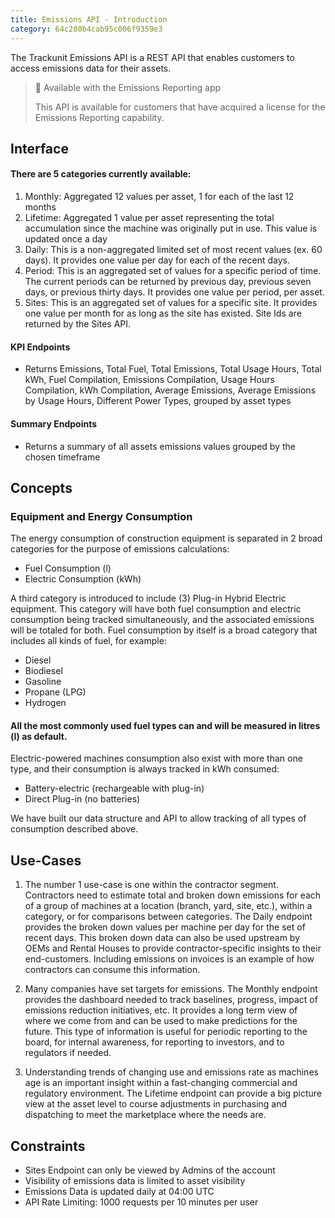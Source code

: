 ```yaml
---
title: Emissions API - Introduction 
category: 64c280b4cab95c006f9359e3
---
```


The Trackunit Emissions API is a REST API that enables customers to access emissions data for their assets.

> 📘 Available with the Emissions Reporting app 
>
> This API is available for customers that have acquired a license for the Emissions Reporting capability.

## Interface

#### There are 5 categories currently available:
1. Monthly: Aggregated 12 values per asset, 1 for each of the last 12 months
2. Lifetime: Aggregated 1 value per asset representing the total accumulation since the machine was originally put in use. This value is updated once a day
3. Daily: This is a non-aggregated limited set of most recent values (ex. 60 days). It provides one value per day for each of the recent days.
4. Period: This is an aggregated set of values for a specific period of time. The current periods can be returned by previous day, previous seven days, or previous thirty days. It provides one value per period, per asset.
5. Sites: This is an aggregated set of values for a specific site. It provides one value per month for as long as the site has existed. Site Ids are returned by the Sites API.

#### KPI Endpoints
* Returns Emissions, Total Fuel, Total Emissions, Total Usage Hours, Total kWh, Fuel Compilation, Emissions Compilation, Usage Hours Compilation, kWh Compilation, Average Emissions, Average Emissions by Usage Hours, Different Power Types, grouped by asset types

#### Summary Endpoints
* Returns a summary of all assets emissions values grouped by the chosen timeframe

## Concepts

### Equipment and Energy Consumption
The energy consumption of construction equipment is separated in 2 broad categories for the purpose of emissions calculations:

* Fuel Consumption (l)
* Electric Consumption (kWh)

A third category is introduced to include (3) Plug-in Hybrid Electric equipment. This category will have both fuel consumption and electric consumption being tracked simultaneously, and the associated emissions will be totaled for both.
Fuel consumption by itself is a broad category that includes all kinds of fuel, for example:

* Diesel
* Biodiesel
* Gasoline
* Propane (LPG)
* Hydrogen

#### All the most commonly used fuel types can and will be measured in litres (l) as default.

Electric-powered machines consumption also exist with more than one type, and their consumption is always tracked in kWh consumed:

* Battery-electric (rechargeable with plug-in)
* Direct Plug-in (no batteries)

We have built our data structure and API to allow tracking of all types of consumption described above.

## Use-Cases

1. The number 1 use-case is one within the contractor segment. Contractors need to estimate total and broken down emissions for each of a group of machines at a location (branch, yard, site, etc.), within a category, or for comparisons between categories. The Daily endpoint provides the broken down values per machine per day for the set of recent days. This broken down data can also be used upstream by OEMs and Rental Houses to provide contractor-specific insights to their end-customers. Including emissions on invoices is an example of how contractors can consume this information.


2. Many companies have set targets for emissions. The Monthly endpoint provides the dashboard needed to track baselines, progress, impact of emissions reduction initiatives, etc. It provides a long term view of where we come from and can be used to make predictions for the future. This type of information is useful for periodic reporting to the board, for internal awareness, for reporting to investors, and to regulators if needed.


3. Understanding trends of changing use and emissions rate as machines age is an important insight within a fast-changing commercial and regulatory environment. The Lifetime endpoint can provide a big picture view at the asset level to course adjustments in purchasing and dispatching to meet the marketplace where the needs are.

## Constraints

- Sites Endpoint can only be viewed by Admins of the account
- Visibility of emissions data is limited to asset visibility 
- Emissions Data is updated daily at 04:00 UTC
- API Rate Limiting: 1000 requests per 10 minutes per user
